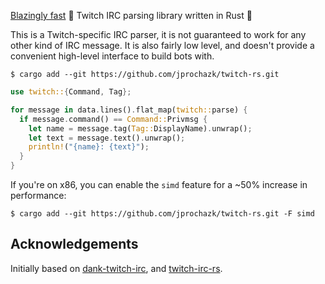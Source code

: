 [Blazingly fast](./benches) 🚀 Twitch IRC parsing library written in Rust 🦀

This is a Twitch-specific IRC parser, it is not guaranteed to work for any other kind of IRC message.
It is also fairly low level, and doesn't provide a convenient high-level interface to build bots with.

```
$ cargo add --git https://github.com/jprochazk/twitch-rs.git
```

```rust
use twitch::{Command, Tag};

for message in data.lines().flat_map(twitch::parse) {
  if message.command() == Command::Privmsg {
    let name = message.tag(Tag::DisplayName).unwrap();
    let text = message.text().unwrap();
    println!("{name}: {text}");
  }
}
```

If you're on x86, you can enable the `simd` feature for a ~50% increase in performance:
```
$ cargo add --git https://github.com/jprochazk/twitch-rs.git -F simd
```

## Acknowledgements

Initially based on [dank-twitch-irc](https://github.com/robotty/dank-twitch-irc), and [twitch-irc-rs](https://github.com/robotty/twitch-irc-rs).
